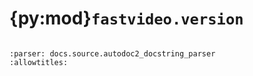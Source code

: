# {py:mod}`fastvideo.version`

```{py:module} fastvideo.version
```

```{autodoc2-docstring} fastvideo.version
:parser: docs.source.autodoc2_docstring_parser
:allowtitles:
```
